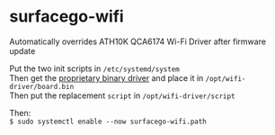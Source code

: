 # surfacego-wifi
Automatically overrides ATH10K QCA6174 Wi-Fi Driver after firmware update

Put the two init scripts in `/etc/systemd/system`  
Then get the [proprietary binary driver](http://www.killernetworking.com/support/K1535_Debian/board.bin) and place it in `/opt/wifi-driver/board.bin`  
Then put the replacement `script` in `/opt/wifi-driver/script`  

Then:  
`$ sudo systemctl enable --now surfacego-wifi.path`
